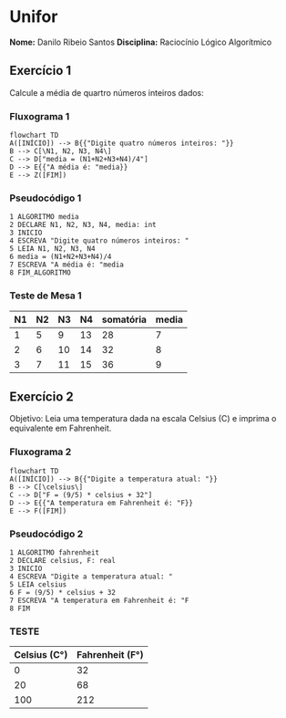 # Unifor
**Nome:** Danilo Ribeio Santos
**Disciplina:** Raciocínio Lógico Algorítmico
## Exercício 1
Calcule a média de quartro números inteiros dados:
### Fluxograma 1
```mermaid
flowchart TD
A([INÍCIO]) --> B{{"Digite quatro números inteiros: "}}
B --> C[\N1, N2, N3, N4\]
C --> D["media = (N1+N2+N3+N4)/4"]
D --> E{{"A média é: "media}}
E --> Z([FIM])
```
### Pseudocódigo 1
```
1 ALGORITMO media
2 DECLARE N1, N2, N3, N4, media: int
3 INICIO
4 ESCREVA "Digite quatro números inteiros: "
5 LEIA N1, N2, N3, N4
6 media = (N1+N2+N3+N4)/4
7 ESCREVA "A média é: "media
8 FIM_ALGORITMO
```
### Teste de Mesa 1
|N1|N2|N3|N4|somatória| media |
|-|-|-|-|-|-|
|1|5|9|13|28|7
|2|6|10|14|32|8
|3|7|11|15|36|9
## Exercício 2
Objetivo: Leia uma temperatura dada na escala Celsius (C) e imprima o equivalente em Fahrenheit.
### Fluxograma 2
```mermaid
flowchart TD
A([INÍCIO]) --> B{{"Digite a temperatura atual: "}}
B --> C[\celsius\]
C --> D["F = (9/5) * celsius + 32"]
D --> E{{"A temperatura em Fahrenheit é: "F}}
E --> F([FIM])
```
### Pseudocódigo 2
```
1 ALGORITMO fahrenheit
2 DECLARE celsius, F: real
3 INICIO
4 ESCREVA "Digite a temperatura atual: "
5 LEIA celsius
6 F = (9/5) * celsius + 32
7 ESCREVA "A temperatura em Fahrenheit é: "F
8 FIM
```
### TESTE
|Celsius (C°)|Fahrenheit (F°)|
|      -     |       -       |
|      0     |       32      |
|     20     |       68      |
|     100    |      212      |

